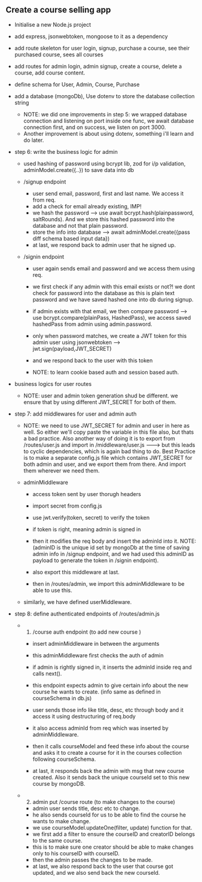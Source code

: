 ## Create a course selling app 

- Initialise a new Node.js project 
- add express, jsonwebtoken, mongoose to it as a dependency
- add route skeleton for user login, signup, purchase a course, see their purchased course, sees all courses 
- add routes for admin login, admin signup, create a course, delete a course, add course content.
- define schema for User, Admin, Course, Purchase 
- add a database (mongoDb), Use dotenv to store the database collection string
    - NOTE:  we did one improvements in step 5: we wrapped database connection and listening on port inside one func, we await database connection first, and on success, we listen on port 3000.
    - Another improvement is about using dotenv, something i'll learn and do later.

- step 6: write the business logic for admin 

    - used hashing of password using bcrypt lib, zod for i/p validation, adminModel.create({..}) to save data into db
    - /signup endpoint 
        - user send email, password, first and last name. We access it from req.
        - add a check for email already existing, IMP!
        - we hash the password --> use await bcrypt.hash(plainpassword, saltRounds). And we store this hashed password into the database and not that plain password.
        - store the info into database --> await adminModel.create({pass diff schema based input data})
        - at last, we respond back to admin user that he signed up. 

    - /signin endpoint 
        - user again sends email and password and we access them using req. 
        - we first check if any admin with this email exists or not?! we dont check for password into the database as this is plain text password and we have saved hashed one into db during signup.
        - if admin exists with that email, we then compare password --> use bcrypt.compare(plainPass, HashedPass), we access saved hashedPass from admin using admin.password.
        - only when password matches, we create a JWT token for this admin user using jsonwebtoken --> jwt.sign(payload,JWT_SECRET)
        - and we respond back to the user with this token

        - NOTE: to learn cookie based auth and session based auth.

- business logics for user routes 
    - NOTE: user and admin token generation shud be different. we ensure that by using different JWT_SECRET for both of them.

- step 7: add middlewares for user and admin auth 

    - NOTE: we need to use JWT_SECRET for admin and user in here as well. So either we'll copy paste the variable in this file also, but thats a bad practice. Also another way of doing it is to export from /routes/user.js and import in /middleware/user.js ---> but this leads to cyclic dependencies, which is again bad thing to do.
    Best Practice is to make a separate config.js file which contains JWT_SECRET for both admin and user, and we export them from there. And import them wherever we need them.

    - adminMiddleware 
        - access token sent by user thorugh headers 
        - import secret from config.js 
        - use jwt.verify(token, secret) to verify the token 
        - if token is right, meaning admin is signed in
        - then it modifies the req body and insert the adminId into it. 
        NOTE: (adminID is the unique id set by mongoDb at the time of saving admin info in /signup endpoint, and we had used this adminID as payload to generate the token in /signin endpoint).
        - also export this middleware at last.

        - then in /routes/admin, we import this adminMiddleware to be able to use this. 

    - similarly, we have defined userMiddleware. 

- step 8: define authenticated endpoints of /routes/admin.js
    - 1.  /course auth endpoint (to add new course )
        - insert adminMiddleware in between the arguments 
        - this adminMiddleware first checks the auth of admin 
        - if admin is rightly signed in, it inserts the adminId inside req and calls next().
        
        - this endpoint expects admin to give certain info about the new course he wants to create. (info same as defined in courseSchema in db.js)

        - user sends those info like title, desc, etc through body and it access it using destructuring of req.body
        - it also access adminId from req which was inserted by adminMiddleware.

        - then it calls courseModel and feed these info about the course and asks it to create a course for it in the courses collection following courseSchema.

        - at last, it responds back the admin with msg that new course created. Also it sends back the unique courseId set to this new course by mongoDB.

    - 2.  admin put /course route (to make changes to the course)
        - admin user sends title, desc etc to change. 
        - he also sends courseId for us to be able to find the course he wants to make change. 
        - we use courseModel.updateOne(filter, update) function for that. 
        - we first add a filter to ensure the courseID and creatorID belongs to the same course. 
        - this is to make sure one creator should be able to make changes only to his courseID with courseID.
        - then the admin passes the changes to be made. 
        - at last, we also respond back to the user that course got updated, and we also send back the new courseId.



